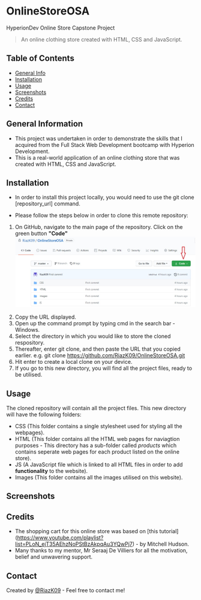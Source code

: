 # OnlineStoreOSA
HyperionDev Online Store Capstone Project
> An online clothing store created with HTML, CSS and JavaScript. 

## Table of Contents
* [General Info](#general-information)
* [Installation](#installation)
* [Usage](#usage)
* [Screenshots](#screenshots)
* [Credits](#credits)
* [Contact](#contact)

## General Information
- This project was undertaken in order to demonstrate the skills that I acquired from the Full Stack Web Development bootcamp with Hyperion Development. 
- This is a real-world application of an online clothing store that was created with HTML, CSS and JavaScript.

## Installation
- In order to install this project locally, you would need to use the git clone [repository_url] command.

- Please follow the steps below in order to clone this remote repository:
  
1. On GitHub, navigate to the main page of the repository. Click on the green button **"Code"**
![URL Clone](./Images/url_clone.jpg)
<!-- Square brackets contain Alt text if image does not load -->

2. Copy the URL displayed.
3. Open up the command prompt by typing cmd in the search bar - Windows.
4. Select the directory in which you would like to store the cloned respository.
5. Thereafter, enter git clone, and then paste the URL that you copied earlier.
	e.g. git clone https://github.com/RiazK09/OnlineStoreOSA.git
6. Hit enter to create a local clone on your device.
7. If you go to this new directory, you will find all the project files, ready to be utilised.

## Usage
The cloned repository will contain all the project files. This new directory will have the following folders:
- CSS (This folder contains a single stylesheet used for styling all the webpages).
- HTML (This folder contains all the HTML web pages for naviagtion purposes - This directory has a sub-folder called *products* which contains seperate web pages for each product listed on the online store).
- JS (A JavaScript file which is linked to all HTML files in order to add **functionality** to the website).
- Images (This folder contains all the images utilised on this website).

## Screenshots


## Credits
- The shopping cart for this online store was based on [this tutorial] (https://www.youtube.com/playlist?list=PLoN_ejT35AEhzNoPStBzAkpqAu3YQwPj7) - by Mitchell Hudson.
- Many thanks to my mentor, Mr Seraaj De Villiers for all the motivation, belief and unwavering support.

## Contact
Created by [@RiazK09](https://www.linkedin.com/in/riaz-karolia/) - Feel free to contact me!
<!-- If you click on my username, it will take you to my LinkedIn profile -->
